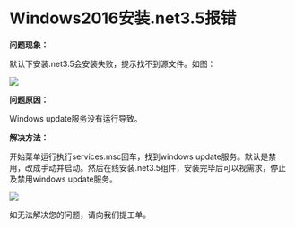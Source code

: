 # Windows2016安装.net3.5报错
**问题现象：**

默认下安装.net3.5会安装失败，提示找不到源文件。如图：

![](https://github.com/jdcloudcom/cn/blob/edit/image/Elastic-Compute/Virtual-Machine/Windows/Windows2016%E5%AE%89%E8%A3%85.net3.5%E6%8A%A5%E9%94%9901.png)

**问题原因：**

Windows update服务没有运行导致。



**解决方法：**

开始菜单运行执行services.msc回车，找到windows update服务。默认是禁用，改成手动并启动。然后在线安装.net3.5组件，安装完毕后可以视需求，停止及禁用windows update服务。

![](https://github.com/jdcloudcom/cn/blob/edit/image/Elastic-Compute/Virtual-Machine/Windows/Windows2016%E5%AE%89%E8%A3%85.net3.5%E6%8A%A5%E9%94%9902.png)

如无法解决您的问题，请向我们提工单。

